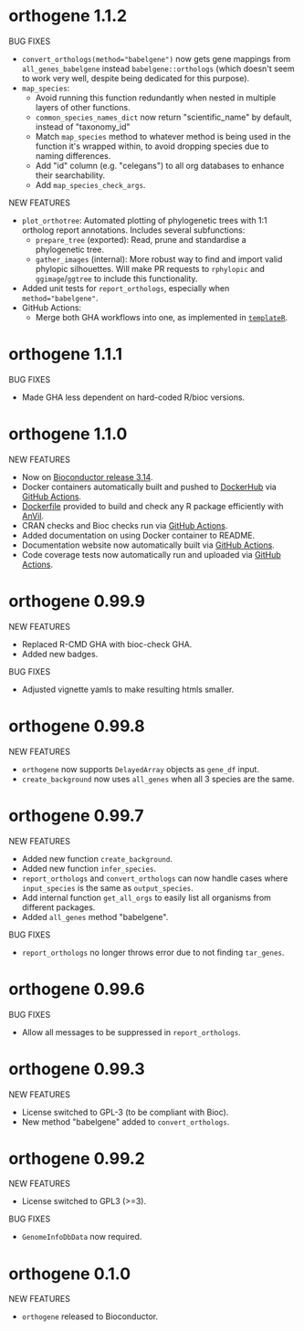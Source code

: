 # orthogene  1.1.2

BUG FIXES  

* `convert_orthologs(method="babelgene")` now gets gene mappings
from `all_genes_babelgene` instead `babelgene::orthologs` (which doesn't seem to work very well, despite being dedicated for this purpose).   
* `map_species`: 
    + Avoid running this function redundantly when nested in multiple layers of other functions. 
    + `common_species_names_dict` now return "scientific_name" by default, instead of "taxonomy_id" 
    + Match `map_species` method to whatever method is being used in the function it's wrapped within, to avoid dropping species due to naming differences.  
    + Add "id" column (e.g. "celegans") to all org databases to enhance their searchability. 
    + Add `map_species_check_args`. 
    
NEW FEATURES  

* `plot_orthotree`: Automated plotting of phylogenetic trees with 1:1 ortholog report annotations. Includes several subfunctions: 
    + `prepare_tree` (exported): Read, prune and  standardise a phylogenetic tree. 
    + `gather_images` (internal): More robust way to find and import valid phylopic silhouettes. Will make PR requests to `rphylopic` and `ggimage`/`ggtree` to include this functionality. 
* Added unit tests for `report_orthologs`, especially when `method="babelgene"`.  
* GitHub Actions: 
    + Merge both GHA workflows into one, as implemented in [`templateR`](https://github.com/neurogenomics/templateR).  


# orthogene  1.1.1

BUG FIXES  

* Made GHA less dependent on hard-coded R/bioc versions. 

# orthogene  1.1.0

NEW FEATURES  

* Now on [Bioconductor release 3.14](https://bioconductor.org/packages/devel/bioc/html/orthogene.html).  
* Docker containers automatically built and pushed to [DockerHub](https://hub.docker.com/repository/docker/bschilder/orthogene) via 
[GitHub Actions](https://github.com/neurogenomics/orthogene/blob/main/.github/workflows/dockerhub.yml).  
* [Dockerfile](https://github.com/neurogenomics/orthogene/blob/ad0b5e015805d1f154ec4ef93dd33821e68e580a/Dockerfile) 
provided to build and check any R package efficiently with [AnVil](https://bioconductor.org/packages/release/bioc/html/AnVIL.html).  
* CRAN checks and Bioc checks run via [GitHub Actions](https://github.com/neurogenomics/orthogene/blob/main/.github/workflows/check-bioc-docker.yml).  
* Added documentation on using Docker container to README.  
* Documentation website now automatically built via [GitHub Actions](https://github.com/neurogenomics/orthogene/blob/main/.github/workflows/check-bioc-docker.yml).   
* Code coverage tests now automatically run and uploaded via [GitHub Actions](https://github.com/neurogenomics/orthogene/blob/main/.github/workflows/check-bioc-docker.yml).   

# orthogene  0.99.9

NEW FEATURES  

* Replaced R-CMD GHA with bioc-check GHA.
* Added new badges.

BUG FIXES  

* Adjusted vignette yamls to make resulting htmls smaller.  

# orthogene  0.99.8

NEW FEATURES  

* `orthogene` now supports `DelayedArray` objects as `gene_df` input.  
* `create_background` now uses `all_genes` when all 3 species are the same.  

# orthogene  0.99.7

NEW FEATURES  

* Added new function `create_background`.  
* Added new function `infer_species`.  
* `report_orthologs` and `convert_orthologs` can now handle cases where
`input_species` is the same as `output_species`. 
* Add internal function `get_all_orgs` to easily list all organisms from 
different packages.  
* Added `all_genes` method "babelgene". 

BUG FIXES

* `report_orthologs` no longer throws error due to not finding `tar_genes`.

# orthogene  0.99.6

BUG FIXES

* Allow all messages to be suppressed in `report_orthologs`.  

# orthogene  0.99.3

NEW FEATURES

* License switched to GPL-3 (to be compliant with Bioc).  
* New method "babelgene" added to `convert_orthologs`.

# orthogene  0.99.2

NEW FEATURES  

* License switched to GPL3 (>=3).

BUG FIXES

* `GenomeInfoDbData` now required.

# orthogene  0.1.0

NEW FEATURES

* `orthogene` released to Bioconductor.

